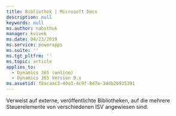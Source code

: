 ```yaml
---
title: Bibliothek | Microsoft Docs
description: null
keywords: null
ms.author: nabuthuk
manager: kvivek
ms.date: 04/23/2019
ms.service: powerapps
ms.suite: ''
ms.tgt_pltfrm: ''
ms.topic: article
applies_to:
  - Dynamics 365 (online)
  - Dynamics 365 Version 9.x
ms.assetid: f8acaac3-40a3-4c9f-8d7e-3ddb2b935391
---
```


Verweist auf externe, veröffentlichte Bibliotheken, auf die mehrere Steuerelemente von verschiedenen ISV angewiesen sind. 
